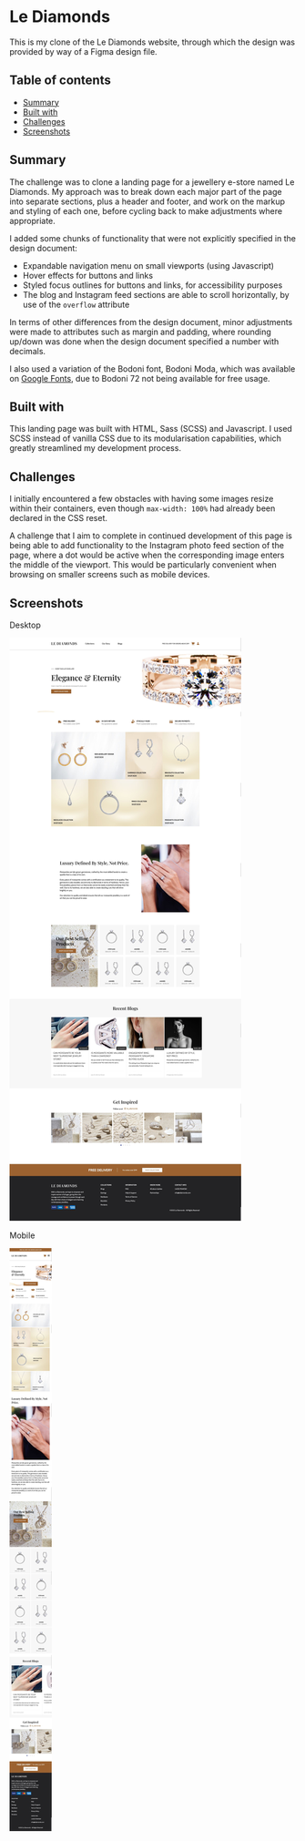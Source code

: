 # Le Diamonds

This is my clone of the Le Diamonds website, through which the design was provided by way of a Figma design file.

## Table of contents

- [Summary](#summary)
- [Built with](#built-with)
- [Challenges](#challenges)
- [Screenshots](#screenshots)

## Summary

The challenge was to clone a landing page for a jewellery e-store named Le Diamonds. My approach was to break down each major part of the page into separate sections, plus a header and footer, and work on the markup and styling of each one, before cycling back to make adjustments where appropriate.

I added some chunks of functionality that were not explicitly specified in the design document:

- Expandable navigation menu on small viewports (using Javascript)
- Hover effects for buttons and links
- Styled focus outlines for buttons and links, for accessibility purposes
- The blog and Instagram feed sections are able to scroll horizontally, by use of the `overflow` attribute

In terms of other differences from the design document, minor adjustments were made to attributes such as margin and padding, where rounding up/down was done when the design document specified a number with decimals.

I also used a variation of the Bodoni font, Bodoni Moda, which was available on [Google Fonts](https://fonts.google.com/specimen/Bodoni+Moda?query=bodoni+moda), due to Bodoni 72 not being available for free usage.

## Built with

This landing page was built with HTML, Sass (SCSS) and Javascript. I used SCSS instead of vanilla CSS due to its modularisation capabilities, which greatly streamlined my development process.

## Challenges

I initially encountered a few obstacles with having some images resize within their containers, even though `max-width: 100%` had already been declared in the CSS reset.

A challenge that I aim to complete in continued development of this page is being able to add functionality to the Instagram photo feed section of the page, where a dot would be active when the corresponding image enters the middle of the viewport. This would be particularly convenient when browsing on smaller screens such as mobile devices.

## Screenshots

Desktop

![](./screenshots/screenshot_desktop.jpg)

Mobile

![](./screenshots/screenshot_mobile.jpg)
